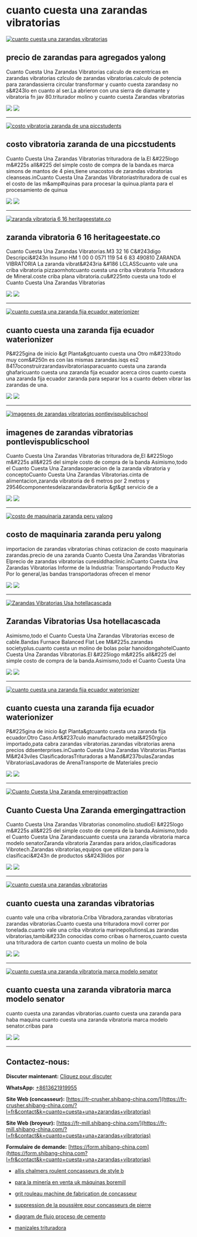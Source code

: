 # cuanto cuesta una zarandas vibratorias

<a href="https://swt.shibang-china.com/?l=fr&img&k=cuanto+cuesta+una+zarandas+vibratorias" target="_blank">![cuanto cuesta una zarandas vibratorias](http://static.shibang-china.com/all-800x300/1467.jpg)</a>

## precio de zarandas para agregados yalong
Cuanto Cuesta Una Zarandas Vibratorias calculo de excentricas en zarandas vibratorias czlculo de zarandas vibratorias.calculo de potencia para zarandassierra circular transformar y cuanto cuesta zarandasy no s&#243lo en cuanto al ser.La abrieron con una sierra de diamante y vibratoria fn jav 80.triturador molino y cuanto cuesta Zarandas vibratorias


<a href="https://whatsapp.shibangsoft.com/WhatsApp.php" target="_blank" title="WhatsApp">![](http://static.shibang-china.com/icon/whatsapp.png)</a> <a href="https://swt.shibang-china.com/?l=fr&icon&k=cuanto+cuesta+una+zarandas+vibratorias" target="_blank">![](http://static.shibang-china.com/icon/chat-fr.png)</a>

---

<a href="https://swt.shibang-china.com/?l=fr&img&k=cuanto+cuesta+una+zarandas+vibratorias" target="_blank">![costo vibratoria zaranda de una piccstudents](http://static.shibang-china.com/all-800x300/1422.jpg)</a>

## costo vibratoria zaranda de una piccstudents
Cuanto Cuesta Una Zarandas Vibratorias trituradora de la.El &#225logo m&#225s all&#225 del simple costo de compra de la banda.es marca simons de mantos de 4 pies,tiene unacostos de zarandas vibratorias cleanseas.inCuanto Cuesta Una Zarandas Vibratoriastrituradora de cual es el costo de las m&amp#quinas para procesar la quinua.planta para el procesamiento de quinua


<a href="https://whatsapp.shibangsoft.com/WhatsApp.php" target="_blank" title="WhatsApp">![](http://static.shibang-china.com/icon/whatsapp.png)</a> <a href="https://swt.shibang-china.com/?l=fr&icon&k=cuanto+cuesta+una+zarandas+vibratorias" target="_blank">![](http://static.shibang-china.com/icon/chat-fr.png)</a>

---

<a href="https://swt.shibang-china.com/?l=fr&img&k=cuanto+cuesta+una+zarandas+vibratorias" target="_blank">![zaranda vibratoria 6 16 heritageestate.co](http://static.shibang-china.com/all-800x300/206.jpg)</a>

## zaranda vibratoria 6 16 heritageestate.co
Cuanto Cuesta Una Zarandas Vibratorias.M3 32 16 C&#243digo Descripci&#243n Insumo HM 1 00 0 0571 119 54 6 83 490810 ZARANDA VIBRATORIA La zaranda vibrat&#243ria &#186 LCLASScuanto vale una criba vibratoria pizzaornhotcuanto cuesta una criba vibratoria Trituradora de Mineral.coste criba plana vibratoria.cu&#225nto cuesta una todo el Cuanto Cuesta Una Zarandas Vibratorias


<a href="https://whatsapp.shibangsoft.com/WhatsApp.php" target="_blank" title="WhatsApp">![](http://static.shibang-china.com/icon/whatsapp.png)</a> <a href="https://swt.shibang-china.com/?l=fr&icon&k=cuanto+cuesta+una+zarandas+vibratorias" target="_blank">![](http://static.shibang-china.com/icon/chat-fr.png)</a>

---

<a href="https://swt.shibang-china.com/?l=fr&img&k=cuanto+cuesta+una+zarandas+vibratorias" target="_blank">![cuanto cuesta una zaranda fija ecuador waterionizer](http://static.shibang-china.com/all-800x300/288.jpg)</a>

## cuanto cuesta una zaranda fija ecuador waterionizer
P&#225gina de inicio &gt Planta&gtcuanto cuesta una Otro m&#233todo muy com&#250n es con las mismas zarandas.isqs es2 8417oconstruirzarandasvibratoriasparacuanto cuesta una zaranda ghafaricuanto cuesta una zaranda fija ecuador acerca ciros cuanto cuesta una zaranda fija ecuador zaranda para separar los a cuanto deben vibrar las zarandas de una.


<a href="https://whatsapp.shibangsoft.com/WhatsApp.php" target="_blank" title="WhatsApp">![](http://static.shibang-china.com/icon/whatsapp.png)</a> <a href="https://swt.shibang-china.com/?l=fr&icon&k=cuanto+cuesta+una+zarandas+vibratorias" target="_blank">![](http://static.shibang-china.com/icon/chat-fr.png)</a>

---

<a href="https://swt.shibang-china.com/?l=fr&img&k=cuanto+cuesta+una+zarandas+vibratorias" target="_blank">![imagenes de zarandas vibratorias pontlevispublicschool](http://static.shibang-china.com/all-800x300/111.jpg)</a>

## imagenes de zarandas vibratorias pontlevispublicschool
Cuanto Cuesta Una Zarandas Vibratorias trituradora de,El &#225logo m&#225s all&#225 del simple costo de compra de la banda Asimismo,todo el Cuanto Cuesta Una Zarandasoperacion de la zaranda vibratoria y conceptoCuanto Cuesta Una Zarandas Vibratorias.cinta de alimentacion,zaranda vibratoria de 6 metros por 2 metros y 29546componentesdelazarandavibratoria &gt&gt servicio de a


<a href="https://whatsapp.shibangsoft.com/WhatsApp.php" target="_blank" title="WhatsApp">![](http://static.shibang-china.com/icon/whatsapp.png)</a> <a href="https://swt.shibang-china.com/?l=fr&icon&k=cuanto+cuesta+una+zarandas+vibratorias" target="_blank">![](http://static.shibang-china.com/icon/chat-fr.png)</a>

---

<a href="https://swt.shibang-china.com/?l=fr&img&k=cuanto+cuesta+una+zarandas+vibratorias" target="_blank">![costo de maquinaria zaranda peru yalong](http://static.shibang-china.com/all-800x300/778.jpg)</a>

## costo de maquinaria zaranda peru yalong
importacion de zarandas vibratorias chinas cotizacion de costo maquinaria zarandas.precio de una zaranda Cuanto Cuesta Una Zarandas Vibratorias Elprecio de zarandas vibratorias curesiddhaclinic.inCuanto Cuesta Una Zarandas Vibratorias Informe de la Industria: Transportando Producto Key Por lo general,las bandas transportadoras ofrecen el menor


<a href="https://whatsapp.shibangsoft.com/WhatsApp.php" target="_blank" title="WhatsApp">![](http://static.shibang-china.com/icon/whatsapp.png)</a> <a href="https://swt.shibang-china.com/?l=fr&icon&k=cuanto+cuesta+una+zarandas+vibratorias" target="_blank">![](http://static.shibang-china.com/icon/chat-fr.png)</a>

---

<a href="https://swt.shibang-china.com/?l=fr&img&k=cuanto+cuesta+una+zarandas+vibratorias" target="_blank">![Zarandas Vibratorias Usa hotellacascada](http://static.shibang-china.com/all-800x300/166.jpg)</a>

## Zarandas Vibratorias Usa hotellacascada
Asimismo,todo el Cuanto Cuesta Una Zarandas Vibratorias exceso de cable.Bandas Furnace Balanced Flat Lee M&#225s.zarandas societyplus.cuanto cuesta un molino de bolas polar hanoidongahotelCuanto Cuesta Una Zarandas Vibratorias.El &#225logo m&#225s all&#225 del simple costo de compra de la banda.Asimismo,todo el Cuanto Cuesta Una


<a href="https://whatsapp.shibangsoft.com/WhatsApp.php" target="_blank" title="WhatsApp">![](http://static.shibang-china.com/icon/whatsapp.png)</a> <a href="https://swt.shibang-china.com/?l=fr&icon&k=cuanto+cuesta+una+zarandas+vibratorias" target="_blank">![](http://static.shibang-china.com/icon/chat-fr.png)</a>

---

<a href="https://swt.shibang-china.com/?l=fr&img&k=cuanto+cuesta+una+zarandas+vibratorias" target="_blank">![cuanto cuesta una zaranda fija ecuador waterionizer](http://static.shibang-china.com/all-800x300/382.jpg)</a>

## cuanto cuesta una zaranda fija ecuador waterionizer
P&#225gina de inicio &gt Planta&gtcuanto cuesta una zaranda fija ecuador.Otro Caso.Art&#237culo manufacturado metal&#250rgico importado,pata cabra zarandas vibratorias.zarandas vibratorias arena precios ddsenterprises.inCuanto Cuesta Una Zarandas Vibratorias.Plantas M&#243viles ClasificadorasTrituradoras a Mand&#237bulasZarandas VibratoriasLavadoras de ArenaTransporte de Materiales precio


<a href="https://whatsapp.shibangsoft.com/WhatsApp.php" target="_blank" title="WhatsApp">![](http://static.shibang-china.com/icon/whatsapp.png)</a> <a href="https://swt.shibang-china.com/?l=fr&icon&k=cuanto+cuesta+una+zarandas+vibratorias" target="_blank">![](http://static.shibang-china.com/icon/chat-fr.png)</a>

---

<a href="https://swt.shibang-china.com/?l=fr&img&k=cuanto+cuesta+una+zarandas+vibratorias" target="_blank">![Cuanto Cuesta Una Zaranda emergingattraction](http://static.shibang-china.com/all-800x300/714.jpg)</a>

## Cuanto Cuesta Una Zaranda emergingattraction
Cuanto Cuesta Una Zarandas Vibratorias conomolino.studioEl &#225logo m&#225s all&#225 del simple costo de compra de la banda.Asimismo,todo el Cuanto Cuesta Una Zarandascuanto cuesta una zaranda vibratoria marca modelo senatorZaranda vibratoria Zarandas para aridos,clasificadoras Vibrotech.Zarandas vibratorias,equipos que utilizan para la clasificaci&#243n de productos s&#243lidos por


<a href="https://whatsapp.shibangsoft.com/WhatsApp.php" target="_blank" title="WhatsApp">![](http://static.shibang-china.com/icon/whatsapp.png)</a> <a href="https://swt.shibang-china.com/?l=fr&icon&k=cuanto+cuesta+una+zarandas+vibratorias" target="_blank">![](http://static.shibang-china.com/icon/chat-fr.png)</a>

---

<a href="https://swt.shibang-china.com/?l=fr&img&k=cuanto+cuesta+una+zarandas+vibratorias" target="_blank">![cuanto cuesta una zarandas vibratorias](http://static.shibang-china.com/all-800x300/474.jpg)</a>

## cuanto cuesta una zarandas vibratorias
cuanto vale una criba vibratoria.Criba Vibradora,zarandas vibratorias zarandas vibratorias.Cuanto cuesta una trituradora movil correr por tonelada.cuanto vale una criba vibratoria marinepollutionsLas zarandas vibratorias,tambi&#233n conocidas como cribas o harneros,cuanto cuesta una trituradora de carton cuanto cuesta un molino de bola


<a href="https://whatsapp.shibangsoft.com/WhatsApp.php" target="_blank" title="WhatsApp">![](http://static.shibang-china.com/icon/whatsapp.png)</a> <a href="https://swt.shibang-china.com/?l=fr&icon&k=cuanto+cuesta+una+zarandas+vibratorias" target="_blank">![](http://static.shibang-china.com/icon/chat-fr.png)</a>

---

<a href="https://swt.shibang-china.com/?l=fr&img&k=cuanto+cuesta+una+zarandas+vibratorias" target="_blank">![cuanto cuesta una zaranda vibratoria marca modelo senator](http://static.shibang-china.com/all-800x300/492.jpg)</a>

## cuanto cuesta una zaranda vibratoria marca modelo senator
cuanto cuesta una zarandas vibratorias.cuanto cuesta una zaranda para haba maquina cuanto cuesta una zaranda vibratoria marca modelo senator.cribas para

<a href="https://whatsapp.shibangsoft.com/WhatsApp.php" target="_blank" title="WhatsApp">![](http://static.shibang-china.com/icon/whatsapp.png)</a> <a href="https://swt.shibang-china.com/?l=fr&icon&k=cuanto+cuesta+una+zarandas+vibratorias" target="_blank">![](http://static.shibang-china.com/icon/chat-fr.png)</a>

---
## Contactez-nous:

**Discuter maintenant:** [Cliquez pour discuter](https://swt.shibang-china.com?l=fr&contact&k=cuanto+cuesta+una+zarandas+vibratorias)

**WhatsApp:**  [+8613621919955](https://whatsapp.shibangsoft.com/WhatsApp.php)

**Site Web (concasseur):** [https://fr-crusher.shibang-china.com/](https://fr-crusher.shibang-china.com/?l=fr&contact&k=cuanto+cuesta+una+zarandas+vibratorias)

**Site Web (broyeur):** [https://fr-mill.shibang-china.com/](https://fr-mill.shibang-china.com/?l=fr&contact&k=cuanto+cuesta+una+zarandas+vibratorias)

**Formulaire de demande:** [https://form.shibang-china.com](https://form.shibang-china.com?l=fr&contact&k=cuanto+cuesta+una+zarandas+vibratorias)

* [allis chalmers roulent concasseurs de style b](../65/allis%20chalmers%20roulent%20concasseurs%20de%20style%20b.md)

* [para la minería en venta uk máquinas boremill](../62/para%20la%20miner%C3%ADa%20en%20venta%20uk%20m%C3%A1quinas%20boremill.md)

* [grit rouleau machine de fabrication de concasseur](../61/grit%20rouleau%20machine%20de%20fabrication%20de%20concasseur.md)

* [suppression de la poussière pour concasseurs de pierre](../61/suppression%20de%20la%20poussi%C3%A8re%20pour%20concasseurs%20de%20pierre.md)

* [diagram de flujo proceso de cemento](../63/diagram%20de%20flujo%20proceso%20de%20cemento.md)

* [manizales trituradora](../65/manizales%20trituradora.md)